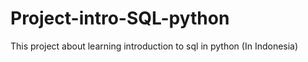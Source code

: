 # Project-intro-SQL-python
This project about learning introduction to sql in python (In Indonesia)
